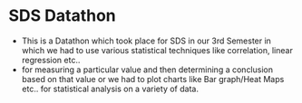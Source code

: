 # SDS Datathon
* This is a Datathon which took place for SDS in our 3rd Semester in which we had to use various statistical techniques like correlation, linear regression etc.. 
* for measuring a particular value and then determining a conclusion based on that value or we had to plot charts like Bar graph/Heat Maps etc.. for statistical analysis on a variety of data. 
